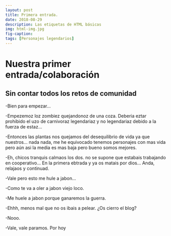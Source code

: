 ```yaml
---
layout: post
title: Primera entrada.
date: 2018-08-29
description: Las etiquetas de HTML básicas
img: html-img.jpg 
fig-caption: 
tags: [Personajes legendarios]
---
```


# Nuestra primer entrada/colaboración
## Sin contar todos los retos de comunidad
-Bien para empezar... 

-Empezemoz loz zombiez quejandonoz de una coza. Deberia eztar prohibido el uzo de carnivoraz legendariaz y  no legendariaz debido a la fuerza de estaz... 

-Entonces las plantas nos quejamos del desequilibrio de vida ya que nuestros... nada nada, me he equivocado tenemos personajes con mas vida pero aún asi la media es mas baja pero bueno somos mejores.

-Eh, chicos tranquis calmaos los dos. no se supone que estabais trabajando en cooperativo... En la primera ebtrada y ya os matais por dios... Anda, relajaos y continuad.

-Vale pero esto me hule a jabon...

-Como te va a oler a jabon viejo loco.

-Me huele a jabon porque ganaremos la guerra.

-Ehhh, menos mal que no os ibais a pelear. ¿Os cierro el blog?

-Nooo.

-Vale, vale paramos. Por hoy
